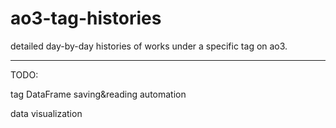 # ao3-tag-histories
detailed day-by-day histories of works under a specific tag on ao3.

---

TODO:

tag DataFrame saving&reading automation

data visualization
